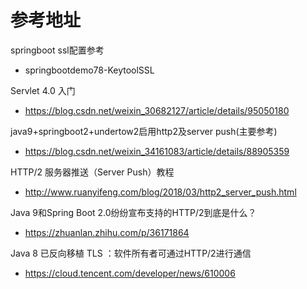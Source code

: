 # 参考地址
springboot ssl配置参考
- springbootdemo78-KeytoolSSL

Servlet 4.0 入门
- https://blog.csdn.net/weixin_30682127/article/details/95050180

java9+springboot2+undertow2启用http2及server push(主要参考)
- https://blog.csdn.net/weixin_34161083/article/details/88905359

HTTP/2 服务器推送（Server Push）教程
- http://www.ruanyifeng.com/blog/2018/03/http2_server_push.html

Java 9和Spring Boot 2.0纷纷宣布支持的HTTP/2到底是什么？
- https://zhuanlan.zhihu.com/p/36171864

Java 8 已反向移植 TLS ：软件所有者可通过HTTP/2进行通信
- https://cloud.tencent.com/developer/news/610006
